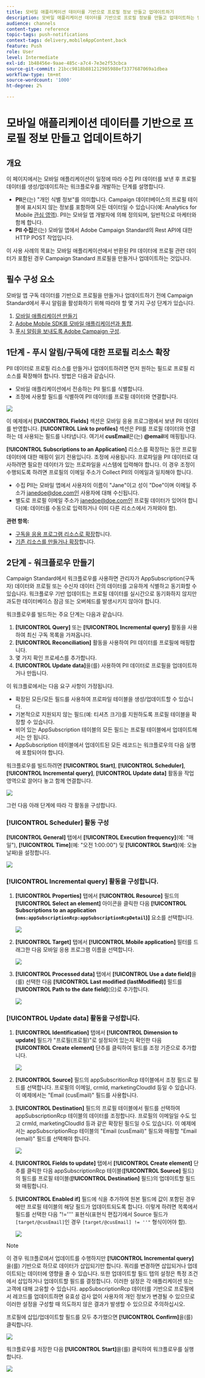 ```yaml
---
title: 모바일 애플리케이션 데이터를 기반으로 프로필 정보 만들고 업데이트하기
description: 모바일 애플리케이션 데이터를 기반으로 프로필 정보를 만들고 업데이트하는 방법에 대해 알아보십시오.
audience: channels
content-type: reference
topic-tags: push-notifications
context-tags: delivery,mobileAppContent,back
feature: Push
role: User
level: Intermediate
exl-id: 1b48456e-9aae-485c-a7c4-7e3e2f53cbca
source-git-commit: 21bcc9818b881212985988ef3377687069a1dbea
workflow-type: tm+mt
source-wordcount: '1000'
ht-degree: 2%

---
```


# 모바일 애플리케이션 데이터를 기반으로 프로필 정보 만들고 업데이트하기

## 개요

이 페이지에서는 모바일 애플리케이션이 일정에 따라 수집 PII 데이터를 보낸 후 프로필 데이터를 생성/업데이트하는 워크플로우를 개발하는 단계를 설명합니다.

* **PII**&#x200B;은(는) &quot;개인 식별 정보&quot;를 의미합니다. Campaign 데이터베이스의 프로필 테이블에 표시되지 않는 정보를 포함하여 모든 데이터일 수 있습니다(예: Analytics for Mobile [관심 영역](../../integrating/using/about-campaign-points-of-interest-data-integration.md)). PII는 모바일 앱 개발자에 의해 정의되며, 일반적으로 마케터와 함께 합니다.
* **PII 수집**&#x200B;은(는) 모바일 앱에서 Adobe Campaign Standard의 Rest API에 대한 HTTP POST 작업입니다.

이 사용 사례의 목표는 모바일 애플리케이션에서 반환된 PII 데이터에 프로필 관련 데이터가 포함된 경우 Campaign Standard 프로필을 만들거나 업데이트하는 것입니다.

## 필수 구성 요소

모바일 앱 구독 데이터를 기반으로 프로필을 만들거나 업데이트하기 전에 Campaign Standard에서 푸시 알림을 활성화하기 위해 따라야 할 몇 가지 구성 단계가 있습니다.

1. [모바일 애플리케이션 만들기](../../administration/using/configuring-a-mobile-application.md)
1. [Adobe Mobile SDK를 모바일 애플리케이션과 통합](../../administration/using/supported-mobile-use-cases.md).
1. [푸시 알림을 보내도록 Adobe Campaign 구성](../../administration/using/configuring-a-mobile-application.md).

## 1단계 - 푸시 알림/구독에 대한 프로필 리소스 확장

PII 데이터로 프로필 리소스를 만들거나 업데이트하려면 먼저 원하는 필드로 프로필 리소스를 확장해야 합니다. 방법은 다음과 같습니다.

* 모바일 애플리케이션에서 전송하는 PII 필드를 식별합니다.
* 조정에 사용할 필드를 식별하여 PII 데이터를 프로필 데이터와 연결합니다.

![](assets/update_profile1.png)

이 예제에서 **[!UICONTROL Fields]** 섹션은 모바일 응용 프로그램에서 보낸 PII 데이터를 반영합니다. **[!UICONTROL Link to profiles]** 섹션은 PII를 프로필 데이터와 연결하는 데 사용되는 필드를 나타냅니다. 여기서 **cusEmail**&#x200B;은(는) **@email**&#x200B;에 매핑됩니다.

**[!UICONTROL Subscriptions to an Application]** 리소스를 확장하는 동안 프로필 데이터에 대한 매핑이 읽기 전용입니다. 조정에 사용됩니다. 프로파일을 PII 데이터로 대사하려면 필요한 데이터가 있는 프로파일을 시스템에 입력해야 합니다. 이 경우 조정이 수행되도록 하려면 프로필의 이메일 주소가 Collect PII의 이메일과 일치해야 합니다.

* 수집 PII는 모바일 앱에서 사용자의 이름이 &quot;Jane&quot;이고 성이 &quot;Doe&quot;이며 이메일 주소가 janedoe@doe.com인 사용자에 대해 수신됩니다.
* 별도로 프로필 이메일 주소가 janedoe@doe.com인 프로필 데이터가 있어야 합니다(예: 데이터를 수동으로 입력하거나 이미 다른 리소스에서 가져와야 함).

**관련 항목:**

* [구독을 응용 프로그램 리소스로 확장](../../developing/using/extending-the-subscriptions-to-an-application-resource.md)합니다.
* [기존 리소스를 만들거나 확장](../../developing/using/key-steps-to-add-a-resource.md)합니다.

## 2단계 - 워크플로우 만들기

Campaign Standard에서 워크플로우를 사용하면 관리자가 AppSubscription(구독자) 데이터와 프로필 또는 수신자 데이터 간의 데이터를 고유하게 식별하고 동기화할 수 있습니다. 워크플로우 기반 업데이트는 프로필 데이터를 실시간으로 동기화하지 않지만 과도한 데이터베이스 잠금 또는 오버헤드를 발생시키지 않아야 합니다.

워크플로우를 빌드하는 주요 단계는 다음과 같습니다.

1. **[!UICONTROL Query]** 또는 **[!UICONTROL Incremental query]** 활동을 사용하여 최신 구독 목록을 가져옵니다.
1. **[!UICONTROL Reconciliation]** 활동을 사용하여 PII 데이터를 프로필에 매핑합니다.
1. 몇 가지 확인 프로세스를 추가합니다.
1. **[!UICONTROL Update data]**&#x200B;을(를) 사용하여 PII 데이터로 프로필을 업데이트하거나 만듭니다.

이 워크플로에서는 다음 요구 사항이 가정됩니다.

* 확장된 모든/모든 필드를 사용하여 프로파일 테이블을 생성/업데이트할 수 있습니다.
* 기본적으로 지원되지 않는 필드(예: 티셔츠 크기)를 지원하도록 프로필 테이블을 확장할 수 있습니다.
* 비어 있는 AppSubscription 테이블의 모든 필드는 프로필 테이블에서 업데이트해서는 안 됩니다.
* AppSubscription 테이블에서 업데이트된 모든 레코드는 워크플로우의 다음 실행에 포함되어야 합니다.

워크플로우를 빌드하려면 **[!UICONTROL Start]**, **[!UICONTROL Scheduler]**, **[!UICONTROL Incremental query]**, **[!UICONTROL Update data]** 활동을 작업 영역으로 끌어다 놓고 함께 연결합니다.

![](assets/update_profile0.png)

그런 다음 아래 단계에 따라 각 활동을 구성합니다.

### **[!UICONTROL Scheduler]** 활동 구성

**[!UICONTROL General]** 탭에서 **[!UICONTROL Execution frequency]**(예: &quot;매일&quot;), **[!UICONTROL Time]**(예: &quot;오전 1:00:00&quot;) 및 **[!UICONTROL Start]**(예: 오늘 날짜)을 설정합니다.

![](assets/update_profile2.png)

### **[!UICONTROL Incremental query]** 활동을 구성합니다.

1. **[!UICONTROL Properties]** 탭에서 **[!UICONTROL Resource]** 필드의 **[!UICONTROL Select an element]** 아이콘을 클릭한 다음 **[!UICONTROL Subscriptions to an application (`nms:appSubscriptionRcp:appSubscriptionRcpDetail`)]** 요소를 선택합니다.

   ![](assets/update_profile3.png)

1. **[!UICONTROL Target]** 탭에서 **[!UICONTROL Mobile application]** 필터를 드래그한 다음 모바일 응용 프로그램 이름을 선택합니다.

   ![](assets/update_profile4.png)

1. **[!UICONTROL Processed data]** 탭에서 **[!UICONTROL Use a date field]**&#x200B;을(를) 선택한 다음 **[!UICONTROL Last modified (lastModified)]** 필드를 **[!UICONTROL Path to the date field]**(으)로 추가합니다.

   ![](assets/update_profile5.png)

### **[!UICONTROL Update data]** 활동을 구성합니다.

1. **[!UICONTROL Identification]** 탭에서 **[!UICONTROL Dimension to update]** 필드가 &quot;프로필(프로필)&quot;로 설정되어 있는지 확인한 다음 **[!UICONTROL Create element]** 단추를 클릭하여 필드를 조정 기준으로 추가합니다.

   ![](assets/update_profile_createelement.png)

1. **[!UICONTROL Source]** 필드의 appSubscritionRcp 테이블에서 조정 필드로 필드를 선택합니다. 프로필의 이메일, crmId, marketingCloudId 등일 수 있습니다. 이 예제에서는 &quot;Email (cusEmail)&quot; 필드를 사용합니다.

1. **[!UICONTROL Destination]** 필드의 프로필 테이블에서 필드를 선택하여 appSubscriptionRcp 테이블의 데이터를 조정합니다. 프로필의 이메일일 수도 있고 crmId, marketingCloudId 등과 같은 확장된 필드일 수도 있습니다. 이 예제에서는 appSubscriptionRcp 테이블의 &quot;Email (cusEmail)&quot; 필드와 매핑할 &quot;Email (email)&quot; 필드를 선택해야 합니다.

   ![](assets/update_profile7.png)

1. **[!UICONTROL Fields to update]** 탭에서 **[!UICONTROL Create element]** 단추를 클릭한 다음 appSubscriptionRcp 테이블(**[!UICONTROL Source]** 필드)의 필드를 프로필 테이블(**[!UICONTROL Destination]** 필드)의 업데이트할 필드와 매핑합니다.

1. **[!UICONTROL Enabled if]** 필드에 식을 추가하여 원본 필드에 값이 포함된 경우에만 프로필 테이블의 해당 필드가 업데이트되도록 합니다. 이렇게 하려면 목록에서 필드를 선택한 다음 &quot;!=&#39;&#39;&#39;&#39; 표현식(표현식 편집기에서 Source 필드가 `[target/@cusEmail]`인 경우 `[target/@cusEmail] != ''"` 형식이어야 함).

   ![](assets/update_profile8.png)

>[!NOTE]
>
>이 경우 워크플로에서 업데이트를 수행하지만 **[!UICONTROL Incremental query]**&#x200B;을(를) 기반으로 하므로 데이터가 삽입되기만 합니다. 쿼리를 변경하면 삽입되거나 업데이트되는 데이터에 영향을 줄 수 있습니다.
>또한 업데이트할 필드 탭의 설정은 특정 조건에서 삽입하거나 업데이트할 필드를 결정합니다. 이러한 설정은 각 애플리케이션 또는 고객에 대해 고유할 수 있습니다.
>appSubscriptionRcp 데이터를 기반으로 프로필에서 레코드를 업데이트하면 유효성 검사 없이 사용자의 개인 정보가 변경될 수 있으므로 이러한 설정을 구성할 때 의도하지 않은 결과가 발생할 수 있으므로 주의하십시오.

프로필에 삽입/업데이트할 필드를 모두 추가했으면 **[!UICONTROL Confirm]**&#x200B;을(를) 클릭합니다.

![](assets/update_profile9.png)

워크플로우를 저장한 다음 **[!UICONTROL Start]**&#x200B;을(를) 클릭하여 워크플로우를 실행합니다.

![](assets/update_profile10.png)
